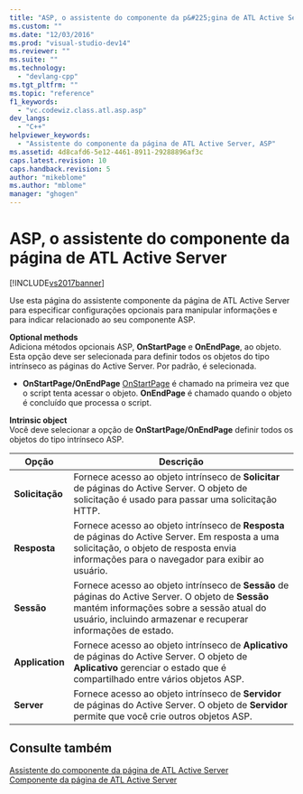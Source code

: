 ```yaml
---
title: "ASP, o assistente do componente da p&#225;gina de ATL Active Server | Microsoft Docs"
ms.custom: ""
ms.date: "12/03/2016"
ms.prod: "visual-studio-dev14"
ms.reviewer: ""
ms.suite: ""
ms.technology: 
  - "devlang-cpp"
ms.tgt_pltfrm: ""
ms.topic: "reference"
f1_keywords: 
  - "vc.codewiz.class.atl.asp.asp"
dev_langs: 
  - "C++"
helpviewer_keywords: 
  - "Assistente do componente da página de ATL Active Server, ASP"
ms.assetid: 4d8cafd6-5e12-4461-8911-29288896af3c
caps.latest.revision: 10
caps.handback.revision: 5
author: "mikeblome"
ms.author: "mblome"
manager: "ghogen"
---
```

# ASP, o assistente do componente da p&#225;gina de ATL Active Server
[!INCLUDE[vs2017banner](../../assembler/inline/includes/vs2017banner.md)]

Use esta página do assistente componente da página de ATL Active Server para especificar configurações opcionais para manipular informações e para indicar relacionado ao seu componente ASP.  
  
 **Optional methods**  
 Adiciona métodos opcionais ASP, **OnStartPage** e **OnEndPage**, ao objeto.  Esta opção deve ser selecionada para definir todos os objetos do tipo intrínseco as páginas do Active Server.  Por padrão, é selecionada.  
  
-   **OnStartPage\/OnEndPage** [OnStartPage](https://msdn.microsoft.com/en-us/library/ms691624.aspx) é chamado na primeira vez que o script tenta acessar o objeto.  **OnEndPage** é chamado quando o objeto é concluído que processa o script.  
  
 **Intrinsic object**  
 Você deve selecionar a opção de **OnStartPage\/OnEndPage** definir todos os objetos do tipo intrínseco ASP.  
  
|Opção|Descrição|  
|-----------|---------------|  
|**Solicitação**|Fornece acesso ao objeto intrínseco de **Solicitar** de páginas do Active Server.  O objeto de solicitação é usado para passar uma solicitação HTTP.|  
|**Resposta**|Fornece acesso ao objeto intrínseco de **Resposta** de páginas do Active Server.  Em resposta a uma solicitação, o objeto de resposta envia informações para o navegador para exibir ao usuário.|  
|**Sessão**|Fornece acesso ao objeto intrínseco de **Sessão** de páginas do Active Server.  O objeto de **Sessão** mantém informações sobre a sessão atual do usuário, incluindo armazenar e recuperar informações de estado.|  
|**Application**|Fornece acesso ao objeto intrínseco de **Aplicativo** de páginas do Active Server.  O objeto de **Aplicativo** gerenciar o estado que é compartilhado entre vários objetos ASP.|  
|**Server**|Fornece acesso ao objeto intrínseco de **Servidor** de páginas do Active Server.  O objeto de **Servidor** permite que você crie outros objetos ASP.|  
  
## Consulte também  
 [Assistente do componente da página de ATL Active Server](../../atl/reference/atl-active-server-page-component-wizard.md)   
 [Componente da página de ATL Active Server](../../atl/reference/adding-an-atl-active-server-page-component.md)